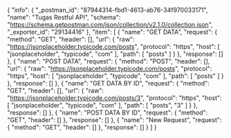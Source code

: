 {
	"info": {
		"_postman_id": "87944314-fbd1-4613-ab76-34f970033171",
		"name": "Tugas Restful API",
		"schema": "https://schema.getpostman.com/json/collection/v2.1.0/collection.json",
		"_exporter_id": "29134416"
	},
	"item": [
		{
			"name": "GET DATA",
			"request": {
				"method": "GET",
				"header": [],
				"url": {
					"raw": "https://jsonplaceholder.typicode.com/posts",
					"protocol": "https",
					"host": [
						"jsonplaceholder",
						"typicode",
						"com"
					],
					"path": [
						"posts"
					]
				}
			},
			"response": []
		},
		{
			"name": "POST DATA",
			"request": {
				"method": "POST",
				"header": [],
				"url": {
					"raw": "https://jsonplaceholder.typicode.com/posts",
					"protocol": "https",
					"host": [
						"jsonplaceholder",
						"typicode",
						"com"
					],
					"path": [
						"posts"
					]
				}
			},
			"response": []
		},
		{
			"name": "GET DATA BY ID",
			"request": {
				"method": "GET",
				"header": [],
				"url": {
					"raw": "https://jsonplaceholder.typicode.com/posts/3",
					"protocol": "https",
					"host": [
						"jsonplaceholder",
						"typicode",
						"com"
					],
					"path": [
						"posts",
						"3"
					]
				}
			},
			"response": []
		},
		{
			"name": "POST DATA BY ID",
			"request": {
				"method": "GET",
				"header": []
			},
			"response": []
		},
		{
			"name": "New Request",
			"request": {
				"method": "GET",
				"header": []
			},
			"response": []
		}
	]
}